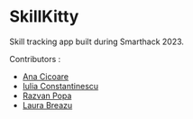 # SkillKitty

Skill tracking app built during Smarthack 2023.

Contributors : 

- [Ana Cicoare](https://github.com/anacicoare)
- [Iulia Constantinescu](https://github.com/iulia1206)
- [Razvan Popa](https://github.com/RazvanMihaiPopa)
- [Laura Breazu](https://github.com/BreazuLaura)